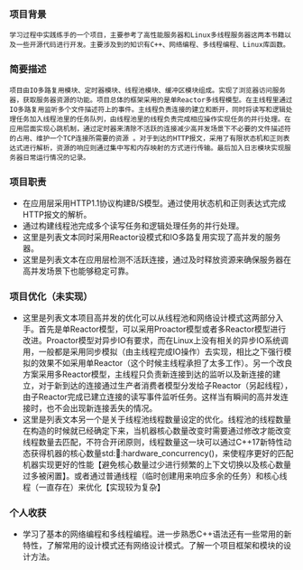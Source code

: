  

### **项目背景** 

    学习过程中实践练手的一个项目，主要参考了高性能服务器和Linux多线程服务器这两本书籍以及一些开源代码进行开发。主要涉及到的知识有C++、网络编程、多线程编程、Linux库函数。
 

### **简要描述** 

    项目由IO多路复用模块、定时器模块、线程池模块、缓冲区模块组成。实现了浏览器访问服务器，获取服务器资源的功能。项目总体的框架采用的是单Reactor多线程模型。在主线程里通过IO多路复用监听多个文件描述符上的事件。主线程负责连接的建立和断开，同时将读写和逻辑处理任务加入线程池里的任务队列，由线程池里的线程负责完成相应操作实现任务的并行处理。在应用层面实现心跳机制，通过定时器来清除不活跃的连接减少高并发场景下不必要的文件描述符的占用、维护一个TCP连接所需要的资源 。对于到达的HTTP报文，采用了有限状态机和正则表达式进行解析，资源的响应则通过集中写和内存映射的方式进行传输。最后加入日志模块实现服务器日常运行情况的记录。

### 项目职责
- 在应用层采用HTTP1.1协议构建B/S模型。通过使用状态机和正则表达式完成HTTP报文的解析。
- 通过构建线程池完成多个读写任务和逻辑处理任务的并行处理。
- 这里是列表文本同时采用Reactor设模式和IO多路复用实现了高并发的服务器。
- 这里是列表文本在应用层检测不活跃连接，通过及时释放资源来确保服务器在高并发场景下也能够稳定可靠。
### 项目优化（未实现）
- 这里是列表文本项目高并发的优化可以从线程池和网络设计模式这两部分入手。首先是单Reactor模型，可以采用Proactor模型或者多Reactor模型进行改进。Proactor模型对异步IO有要求，而在Linux上没有相关的异步IO系统调用，一般都是采用同步模拟（由主线程完成IO操作）去实现，相比之下强行模拟的效果不如采用单Reactor（这个时候主线程承担了太多工作）。另一个改良方案采用多Reactor模型，主线程只负责新连接到达的监听以及新连接的建立，对于新到达的连接通过生产者消费者模型分发给子Reactor（另起线程），由子Reactor完成已建立连接的读写事件监听任务。这样当有瞬间的高并发连接时，也不会出现新连接丢失的情况。
- 这里是列表文本另一个是关于线程池线程数量设定的优化。线程池的线程数量在构造的时候就已经确定下来，当机器核心数量改变时需要通过修改才能改变线程数量去匹配，不符合开闭原则，线程数量这一块可以通过C++17新特性动态获得机器的核心数量std::thread::hardware_concurrency()，来使程序更好的匹配机器实现更好的性能【避免核心数量过少进行频繁的上下文切换以及核心数量过多被闲置】。或者通过普通线程（临时创建用来响应多余的任务）和核心线程（一直存在）来优化【实现较为复杂】
### 个人收获
- 学习了基本的网络编程和多线程编程。进一步熟悉C++语法还有一些常用的新特性，了解常用的设计模式还有网络设计模式。了解一个项目框架和模块的设计方法。
